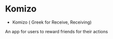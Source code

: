 # Komizo

- Komizo ( Greek for Receive, Receiving)

An app for users to reward friends for their actions
